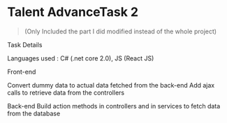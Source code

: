 # Talent AdvanceTask 2
>(Only Included the part I did modified instead of the whole project)

Task Details

Languages used : C# (.net core 2.0), JS (React JS)

Front-end

Convert dummy data to actual data fetched from the back-end
Add ajax calls to retrieve data from the controllers



Back-end
Build action methods in controllers and in services to fetch data from the database
